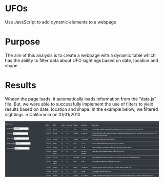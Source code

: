 # UFOs
Use JavaScript to add dynamic elements to a webpage

# Purpose
The aim of this analysis is to create a webpage with a dynamic table which has the ability to filter data about UFO sightings based on date, location and shape.

# Results
Wheen the page loads, it automatically loads information from the "data.js" file. But, we were able to successfully implement the use of filters to yield results based on date, location and shape.
In the example below, we filtered sightings in Californnia on 01/01/2010

![alt text](https://github.com/anamahmed15/UFOs/blob/main/Static/images/Filtered_table.png)



